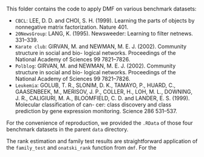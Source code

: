 This folder contains the code to apply DMF on various benchmark datasets:
- `CBCL`: LEE, D. D. and CHOI, S. H. (1999). Learning the parts of objects by nonnegative
matrix factorization. Nature 401.
- `20NewsGroup`: LANG, K. (1995). Newsweeder: Learning to filter netnews. 331–339.
- `Karate club`: GIRVAN, M. and NEWMAN, M. E. J. (2002). Community structure in social and bio-
logical networks. Proceedings of the National Academy of Sciences 99 7821–7826.
- `Polblog`: GIRVAN, M. and NEWMAN, M. E. J. (2002). Community structure in social and bio-
logical networks. Proceedings of the National Academy of Sciences 99 7821–7826.
- `Leukemia`: GOLUB, T. R., SLONIM, D. K., TAMAYO, P., HUARD, C., GAASENBEEK, M.,
MERISOV, J. P., COLLER, H., LOH, M. L., DOWNING, J. R., CALIGIURI, M. A., BLOOMFIELD, C. D. and LANDER, E. S. (1999). Molecular classification of can- cer: class discovery and class prediction by gene expression monitoring. Science 286 531–537.

For the convenience of reproduction, we provided the `.RData` of those
 four benchmark datasets in the parent `data` directory.


The rank estimation and family test results are straightforward 
application of the `family_test` and `onatski_rank` function from 
`dmf`. For the 



